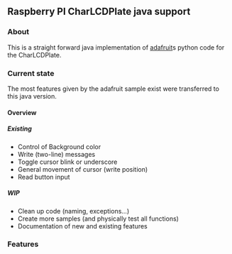 ## Raspberry PI CharLCDPlate java support

### About
This is a straight forward java implementation of [adafruit]s python code for the CharLCDPlate.

### Current state
The most features given by the adafruit sample exist were transferred to this java version.
#### Overview
##### Existing
- Control of Background color
- Write (two-line) messages
- Toggle cursor blink or underscore
- General movement of cursor (write position)
- Read button input

##### WIP
- Clean up code (naming, exceptions...)
- Create more samples (and physically test all functions)
- Documentation of new and existing features


### Features



[adafruit]:https://github.com/adafruit/Adafruit-Raspberry-Pi-Python-Code/blob/master/Adafruit_CharLCDPlate/Adafruit_CharLCDPlate.py